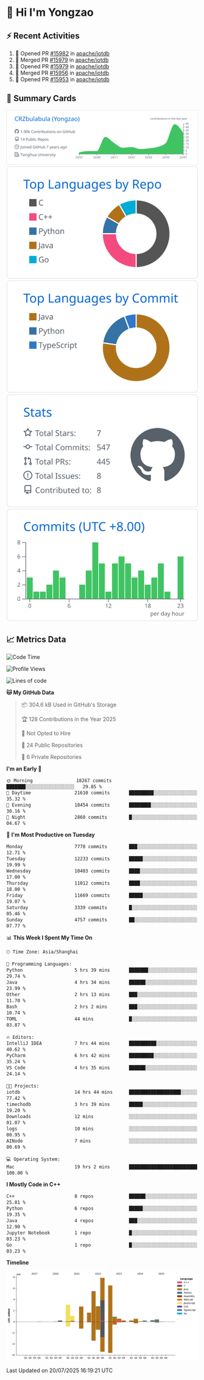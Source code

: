 # 👋 Hi I'm Yongzao

## ⚡ Recent Activities
<!--START_SECTION:activity-->
1. 💪 Opened PR [#15982](https://github.com/apache/iotdb/pull/15982) in [apache/iotdb](https://github.com/apache/iotdb)
2. 🎉 Merged PR [#15979](https://github.com/apache/iotdb/pull/15979) in [apache/iotdb](https://github.com/apache/iotdb)
3. 💪 Opened PR [#15979](https://github.com/apache/iotdb/pull/15979) in [apache/iotdb](https://github.com/apache/iotdb)
4. 🎉 Merged PR [#15956](https://github.com/apache/iotdb/pull/15956) in [apache/iotdb](https://github.com/apache/iotdb)
5. 💪 Opened PR [#15953](https://github.com/apache/iotdb/pull/15953) in [apache/iotdb](https://github.com/apache/iotdb)
<!--END_SECTION:activity-->

## 🎑 Summary Cards

[![](https://raw.githubusercontent.com/CRZbulabula/CRZbulabula/main/profile-summary-card-output/github/0-profile-details.svg)](https://github.com/vn7n24fzkq/github-profile-summary-cards)
[![](https://raw.githubusercontent.com/CRZbulabula/CRZbulabula/main/profile-summary-card-output/github/1-repos-per-language.svg)](https://github.com/vn7n24fzkq/github-profile-summary-cards) [![](https://raw.githubusercontent.com/CRZbulabula/CRZbulabula/main/profile-summary-card-output/github/2-most-commit-language.svg)](https://github.com/vn7n24fzkq/github-profile-summary-cards)
[![](https://raw.githubusercontent.com/CRZbulabula/CRZbulabula/main/profile-summary-card-output/github/3-stats.svg)](https://github.com/vn7n24fzkq/github-profile-summary-cards) [![](https://raw.githubusercontent.com/CRZbulabula/CRZbulabula/main/profile-summary-card-output/github/4-productive-time.svg)](https://github.com/vn7n24fzkq/github-profile-summary-cards)

## 📈 Metrics Data

<!--START_SECTION:waka-->
![Code Time](http://img.shields.io/badge/Code%20Time-1%2C074%20hrs%2042%20mins-blue)

![Profile Views](http://img.shields.io/badge/Profile%20Views-1-blue)

![Lines of code](https://img.shields.io/badge/From%20Hello%20World%20I%27ve%20Written-34.1%20million%20lines%20of%20code-blue)

**🐱 My GitHub Data** 

> 📦 304.6 kB Used in GitHub's Storage 
 > 
> 🏆 128 Contributions in the Year 2025
 > 
> 🚫 Not Opted to Hire
 > 
> 📜 24 Public Repositories 
 > 
> 🔑 6 Private Repositories 
 > 
**I'm an Early 🐤** 

```text
🌞 Morning                18267 commits       ███████░░░░░░░░░░░░░░░░░░   29.85 % 
🌆 Daytime                21610 commits       █████████░░░░░░░░░░░░░░░░   35.32 % 
🌃 Evening                18454 commits       ████████░░░░░░░░░░░░░░░░░   30.16 % 
🌙 Night                  2860 commits        █░░░░░░░░░░░░░░░░░░░░░░░░   04.67 % 
```
📅 **I'm Most Productive on Tuesday** 

```text
Monday                   7778 commits        ███░░░░░░░░░░░░░░░░░░░░░░   12.71 % 
Tuesday                  12233 commits       █████░░░░░░░░░░░░░░░░░░░░   19.99 % 
Wednesday                10403 commits       ████░░░░░░░░░░░░░░░░░░░░░   17.00 % 
Thursday                 11012 commits       ████░░░░░░░░░░░░░░░░░░░░░   18.00 % 
Friday                   11669 commits       █████░░░░░░░░░░░░░░░░░░░░   19.07 % 
Saturday                 3339 commits        █░░░░░░░░░░░░░░░░░░░░░░░░   05.46 % 
Sunday                   4757 commits        ██░░░░░░░░░░░░░░░░░░░░░░░   07.77 % 
```


📊 **This Week I Spent My Time On** 

```text
🕑︎ Time Zone: Asia/Shanghai

💬 Programming Languages: 
Python                   5 hrs 39 mins       ███████░░░░░░░░░░░░░░░░░░   29.74 % 
Java                     4 hrs 34 mins       ██████░░░░░░░░░░░░░░░░░░░   23.99 % 
Other                    2 hrs 13 mins       ███░░░░░░░░░░░░░░░░░░░░░░   11.70 % 
Bash                     2 hrs 2 mins        ███░░░░░░░░░░░░░░░░░░░░░░   10.74 % 
TOML                     44 mins             █░░░░░░░░░░░░░░░░░░░░░░░░   03.87 % 

🔥 Editors: 
IntelliJ IDEA            7 hrs 44 mins       ██████████░░░░░░░░░░░░░░░   40.62 % 
PyCharm                  6 hrs 42 mins       █████████░░░░░░░░░░░░░░░░   35.24 % 
VS Code                  4 hrs 35 mins       ██████░░░░░░░░░░░░░░░░░░░   24.14 % 

🐱‍💻 Projects: 
iotdb                    14 hrs 44 mins      ███████████████████░░░░░░   77.42 % 
timechodb                3 hrs 39 mins       █████░░░░░░░░░░░░░░░░░░░░   19.20 % 
Downloads                12 mins             ░░░░░░░░░░░░░░░░░░░░░░░░░   01.07 % 
logs                     10 mins             ░░░░░░░░░░░░░░░░░░░░░░░░░   00.95 % 
AINode                   7 mins              ░░░░░░░░░░░░░░░░░░░░░░░░░   00.69 % 

💻 Operating System: 
Mac                      19 hrs 2 mins       █████████████████████████   100.00 % 
```

**I Mostly Code in C++** 

```text
C++                      8 repos             ██████░░░░░░░░░░░░░░░░░░░   25.81 % 
Python                   6 repos             █████░░░░░░░░░░░░░░░░░░░░   19.35 % 
Java                     4 repos             ███░░░░░░░░░░░░░░░░░░░░░░   12.90 % 
Jupyter Notebook         1 repo              █░░░░░░░░░░░░░░░░░░░░░░░░   03.23 % 
Go                       1 repo              █░░░░░░░░░░░░░░░░░░░░░░░░   03.23 % 
```



**Timeline**

![Lines of Code chart](https://raw.githubusercontent.com/CRZbulabula/CRZbulabula/main/assets/bar_graph.png)


 Last Updated on 20/07/2025 16:19:21 UTC
<!--END_SECTION:waka-->

